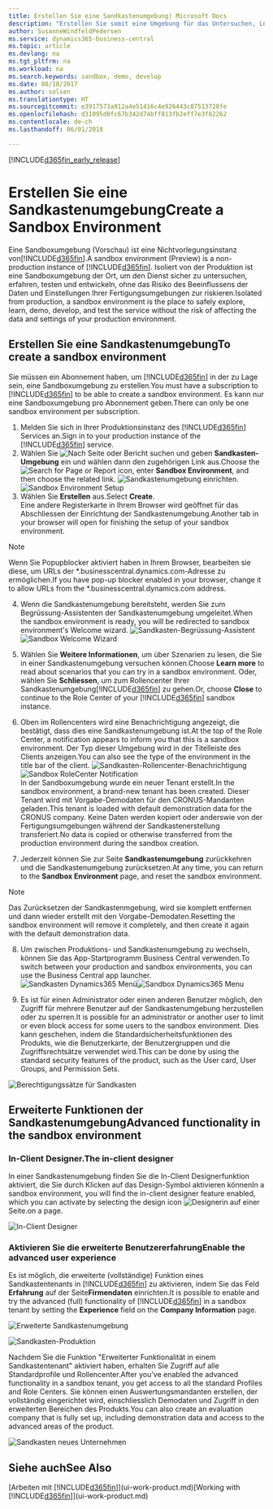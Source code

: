 ```yaml
---
title: Erstellen Sie eine Sandkastenumgebung| Microsoft Docs
description: "Erstellen Sie somit eine Umgebung für das Untersuchen, Lernen, Entwickeln und Testen."
author: SusanneWindfeldPedersen
ms.service: dynamics365-business-central
ms.topic: article
ms.devlang: na
ms.tgt_pltfrm: na
ms.workload: na
ms.search.keywords: sandbox, demo, develop
ms.date: 08/18/2017
ms.author: solsen
ms.translationtype: HT
ms.sourcegitcommit: e3917573a912a4e51416c4e926443c87513728fe
ms.openlocfilehash: d31095d0fc67b342d74bff813fb2eff7e3f82262
ms.contentlocale: de-ch
ms.lasthandoff: 06/01/2018

---
```

[!INCLUDE[d365fin_early_release](includes/d365fin_early_release.md.md)]

# <a name="create-a-sandbox-environment"></a><span data-ttu-id="ccfce-103">Erstellen Sie eine Sandkastenumgebung</span><span class="sxs-lookup"><span data-stu-id="ccfce-103">Create a Sandbox Environment</span></span>
<span data-ttu-id="ccfce-104">Eine Sandboxumgebung (Vorschau) ist eine Nichtvorlegungsinstanz von[!INCLUDE[d365fin](includes/d365fin_md.md)].</span><span class="sxs-lookup"><span data-stu-id="ccfce-104">A sandbox environment (Preview) is a non-production instance of [!INCLUDE[d365fin](includes/d365fin_md.md)].</span></span> <span data-ttu-id="ccfce-105">Isoliert von der Produktion ist eine Sandboxumgebung der Ort, um den Dienst sicher zu untersuchen, erfahren, testen und entwickeln, ohne das Risiko des Beeinflussens der Daten und Einstellungen Ihrer Fertigungsumgebungen zur riskieren.</span><span class="sxs-lookup"><span data-stu-id="ccfce-105">Isolated from production, a sandbox environment is the place to safely explore, learn, demo, develop, and test the service without the risk of affecting the data and settings of your production environment.</span></span>

## <a name="to-create-a-sandbox-environment"></a><span data-ttu-id="ccfce-106">Erstellen Sie eine Sandkastenumgebung</span><span class="sxs-lookup"><span data-stu-id="ccfce-106">To create a sandbox environment</span></span>
<span data-ttu-id="ccfce-107">Sie müssen ein Abonnement haben, um [!INCLUDE[d365fin](includes/d365fin_md.md)] in der zu Lage sein, eine Sandboxumgebung zu erstellen.</span><span class="sxs-lookup"><span data-stu-id="ccfce-107">You must have a subscription to [!INCLUDE[d365fin](includes/d365fin_md.md)] to be able to create a sandbox environment.</span></span> <span data-ttu-id="ccfce-108">Es kann nur eine Sandboxumgebung pro Abonnement geben.</span><span class="sxs-lookup"><span data-stu-id="ccfce-108">There can only be one sandbox environment per subscription.</span></span>

1. <span data-ttu-id="ccfce-109">Melden Sie sich in Ihrer Produktionsinstanz des [!INCLUDE[d365fin](includes/d365fin_md.md)] Services an.</span><span class="sxs-lookup"><span data-stu-id="ccfce-109">Sign in to your production instance of the [!INCLUDE[d365fin](includes/d365fin_md.md)] service.</span></span>
2. <span data-ttu-id="ccfce-110">Wählen Sie ![Nach Seite oder Bericht suchen](media/ui-search/search_small.png "Nach Seiten- oder Berichtsymbol suchen") und geben **Sandkasten-Umgebung** ein und wählen dann den zugehörigen Link aus.</span><span class="sxs-lookup"><span data-stu-id="ccfce-110">Choose the ![Search for Page or Report](media/ui-search/search_small.png "Search for Page or Report icon") icon, enter **Sandbox Environment**, and then choose the related link.</span></span>
<span data-ttu-id="ccfce-111">![Sandkastenumgebung einrichten.](./media/across-sandbox/sandbox-environment-setup.png)</span><span class="sxs-lookup"><span data-stu-id="ccfce-111">![Sandbox Environment Setup](./media/across-sandbox/sandbox-environment-setup.png)</span></span>
3. <span data-ttu-id="ccfce-112">Wählen Sie **Erstellen** aus.</span><span class="sxs-lookup"><span data-stu-id="ccfce-112">Select **Create**.</span></span>  
  <span data-ttu-id="ccfce-113">Eine andere Registerkarte in Ihrem Browser wird geöffnet für das Abschliessen der Einrichtung der Sandkastenumgebung.</span><span class="sxs-lookup"><span data-stu-id="ccfce-113">Another tab in your browser will open for finishing the setup of your sandbox environment.</span></span>
> [!NOTE]  
>  <span data-ttu-id="ccfce-114">Wenn Sie Popupblocker aktiviert haben in Ihrem Browser, bearbeiten sie diese, um URLs der \*.businesscentral.dynamics.com-Adresse zu ermöglichen.</span><span class="sxs-lookup"><span data-stu-id="ccfce-114">If you have pop-up blocker enabled in your browser, change it to allow URLs from the \*.businesscentral.dynamics.com address.</span></span>   

4. <span data-ttu-id="ccfce-115">Wenn die Sandkastenumgebung bereitsteht, werden Sie zum Begrüssung-Assistenten der Sandkastenumgebung umgeleitet.</span><span class="sxs-lookup"><span data-stu-id="ccfce-115">When the sandbox environment is ready, you will be redirected to sandbox environment's Welcome wizard.</span></span>
<span data-ttu-id="ccfce-116">![Sandkasten-Begrüssung-Assistent](./media/across-sandbox/sandbox-wizard.png)</span><span class="sxs-lookup"><span data-stu-id="ccfce-116">![Sandbox Welcome Wizard](./media/across-sandbox/sandbox-wizard.png)</span></span>

5. <span data-ttu-id="ccfce-117">Wählen Sie **Weitere Informationen**, um über Szenarien zu lesen, die Sie in einer Sandkastenumgebung versuchen können.</span><span class="sxs-lookup"><span data-stu-id="ccfce-117">Choose **Learn more** to read about scenarios that you can try in a sandbox environment.</span></span> <span data-ttu-id="ccfce-118">Oder, wählen Sie **Schliessen**, um zum Rollencenter Ihrer Sandkastenumgebung[!INCLUDE[d365fin](includes/d365fin_md.md)] zu gehen.</span><span class="sxs-lookup"><span data-stu-id="ccfce-118">Or, choose **Close** to continue to the Role Center of your [!INCLUDE[d365fin](includes/d365fin_md.md)] sandbox instance.</span></span>
6. <span data-ttu-id="ccfce-119">Oben im Rollencenters wird eine Benachrichtigung angezeigt, die bestätigt, dass dies eine Sandkastenumgebung ist.</span><span class="sxs-lookup"><span data-stu-id="ccfce-119">At the top of the Role Center, a notification appears to inform you that this is a sandbox environment.</span></span> <span data-ttu-id="ccfce-120">Der Typ dieser Umgebung wird in der Titelleiste des Clients anzeigen.</span><span class="sxs-lookup"><span data-stu-id="ccfce-120">You can also see the type of the environment in the title bar of the client.</span></span>
<span data-ttu-id="ccfce-121">![Sandkasten-Rollencenter-Benachrichtigung](./media/across-sandbox/sandbox-rolecenter-notification.png)</span><span class="sxs-lookup"><span data-stu-id="ccfce-121">![Sandbox RoleCenter Notification](./media/across-sandbox/sandbox-rolecenter-notification.png)</span></span>  
<span data-ttu-id="ccfce-122">In der Sandboxumgebung wurde ein neuer Tenant erstellt.</span><span class="sxs-lookup"><span data-stu-id="ccfce-122">In the sandbox environment, a brand-new tenant has been created.</span></span> <span data-ttu-id="ccfce-123">Dieser Tenant wird mit Vorgabe-Demodaten für den CRONUS-Mandanten geladen.</span><span class="sxs-lookup"><span data-stu-id="ccfce-123">This tenant is loaded with default demonstration data for the CRONUS company.</span></span> <span data-ttu-id="ccfce-124">Keine Daten werden kopiert oder anderswie von der Fertigungsumgebungen während der Sandkastenerstellung transferiert.</span><span class="sxs-lookup"><span data-stu-id="ccfce-124">No data is copied or otherwise transferred from the production environment during the sandbox creation.</span></span>
7.  <span data-ttu-id="ccfce-125">Jederzeit können Sie zur Seite **Sandkastenumgebung** zurückkehren und die Sandkastenumgebung zurücksetzen.</span><span class="sxs-lookup"><span data-stu-id="ccfce-125">At any time, you can return to the **Sandbox Environment** page, and reset the sandbox environment.</span></span>
> [!NOTE]  
>  <span data-ttu-id="ccfce-126">Das Zurücksetzen der Sandkastenmgebung, wird sie komplett entfernen und dann wieder erstellt mit den Vorgabe-Demodaten.</span><span class="sxs-lookup"><span data-stu-id="ccfce-126">Resetting the sandbox environment will remove it completely, and then create it again with the default demonstration data.</span></span>  

8.  <span data-ttu-id="ccfce-127">Um zwischen Produktions- und Sandkastenumgebung zu wechseln, können Sie das App-Startprogramm  Business Central verwenden.</span><span class="sxs-lookup"><span data-stu-id="ccfce-127">To switch between your production and sandbox environments, you can use the Business Central app launcher.</span></span>
<span data-ttu-id="ccfce-128">![Sandkasten Dynamics365 Menü](./media/across-sandbox/sandbox-dynamics365-menu.png)</span><span class="sxs-lookup"><span data-stu-id="ccfce-128">![Sandbox Dynamics365 Menu](./media/across-sandbox/sandbox-dynamics365-menu.png)</span></span>

9.  <span data-ttu-id="ccfce-129">Es ist für einen Administrator oder einen anderen Benutzer möglich, den Zugriff für mehrere Benutzer auf der Sandkastenumgebung herzustellen oder zu sperren.</span><span class="sxs-lookup"><span data-stu-id="ccfce-129">It is possible for an administrator or another user to limit or even block access for some users to the sandbox environment.</span></span> <span data-ttu-id="ccfce-130">Dies kann geschehen, indem die Standardsicherheitsfunktionen des Produkts, wie die Benutzerkarte, der Benutzergruppen und die Zugriffsrechtsätze verwendet wird.</span><span class="sxs-lookup"><span data-stu-id="ccfce-130">This can be done by using the standard security features of the product, such as the User card, User Groups, and Permission Sets.</span></span>

![Berechtigungssätze für Sandkasten](./media/across-sandbox/sandbox-permission-sets.png)

## <a name="advanced-functionality-in-the-sandbox-environment"></a><span data-ttu-id="ccfce-132">Erweiterte Funktionen der Sandkastenumgebung</span><span class="sxs-lookup"><span data-stu-id="ccfce-132">Advanced functionality in the sandbox environment</span></span>
### <a name="the-in-client-designer"></a><span data-ttu-id="ccfce-133">In-Client Designer.</span><span class="sxs-lookup"><span data-stu-id="ccfce-133">The in-client designer</span></span>
<span data-ttu-id="ccfce-134">In einer Sandkastenumgebung finden Sie die In-Client Designerfunktion aktiviert, die Sie durch Klicken auf das Design-Symbol aktivieren können</span><span class="sxs-lookup"><span data-stu-id="ccfce-134">In a sandbox environment, you will find the in-client designer feature enabled, which you can activate by selecting the design icon</span></span> ![Designerin](./media/across-sandbox/sandbox-inclient-design-icon.png) <span data-ttu-id="ccfce-136">auf einer Seite.</span><span class="sxs-lookup"><span data-stu-id="ccfce-136">on a page.</span></span>

![In-Client Designer](./media/across-sandbox/sandbox-inclient-designer.png)

### <a name="enable-the-advanced-user-experience"></a><span data-ttu-id="ccfce-138">Aktivieren Sie die erweiterte Benutzererfahrung</span><span class="sxs-lookup"><span data-stu-id="ccfce-138">Enable the advanced user experience</span></span>
<span data-ttu-id="ccfce-139">Es ist möglich, die erweiterte (vollständige) Funktion eines Sandkastentenants in [!INCLUDE[d365fin](includes/d365fin_md.md)] zu aktivieren,  indem Sie das Feld **Erfahrung** auf der Seite**Firmendaten** einrichten.</span><span class="sxs-lookup"><span data-stu-id="ccfce-139">It is possible to enable and try the advanced (full) functionality of [!INCLUDE[d365fin](includes/d365fin_md.md)] in a sandbox tenant by setting the **Experience** field on the **Company Information** page.</span></span>

![Erweiterte Sandkastenumgebung](./media/across-sandbox/sandbox-advanced.png)

![Sandkasten-Produktion](./media/across-sandbox/sandbox-production.png)

<span data-ttu-id="ccfce-142">Nachdem Sie die Funktion "Erweiterter Funktionalität in einem Sandkastentenant" aktiviert haben, erhalten Sie Zugriff auf alle Standardprofile und Rollencenter.</span><span class="sxs-lookup"><span data-stu-id="ccfce-142">After you’ve enabled the advanced functionality in a sandbox tenant, you get access to all the standard Profiles and Role Centers.</span></span> <span data-ttu-id="ccfce-143">Sie können einen Auswertungsmandanten erstellen, der vollständig eingerichtet wird, einschliesslich Demodaten und Zugriff in den erweiterten Bereichen des Produkts.</span><span class="sxs-lookup"><span data-stu-id="ccfce-143">You can also create an evaluation company that is fully set up, including demonstration data and access to the advanced areas of the product.</span></span>

![Sandkasten neues Unternehmen](./media/across-sandbox/sandbox-newcompany.png)


## <a name="see-also"></a><span data-ttu-id="ccfce-145">Siehe auch</span><span class="sxs-lookup"><span data-stu-id="ccfce-145">See Also</span></span>
<span data-ttu-id="ccfce-146">[Arbeiten mit [!INCLUDE[d365fin](includes/d365fin_md.md)]](ui-work-product.md)</span><span class="sxs-lookup"><span data-stu-id="ccfce-146">[Working with [!INCLUDE[d365fin](includes/d365fin_md.md)]](ui-work-product.md)</span></span>  

